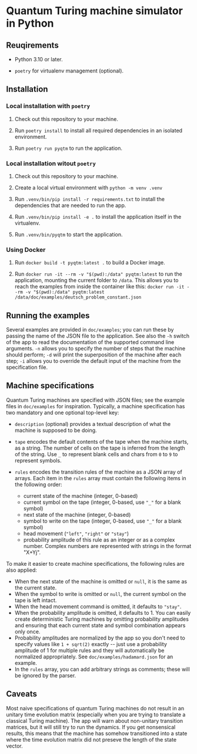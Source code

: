 # Quantum Turing machine simulator in Python

## Reuqirements

* Python 3.10 or later.

* `poetry` for virtualenv management (optional).

## Installation

### Local installation with `poetry`

1. Check out this repository to your machine.

2. Run `poetry install` to install all required dependencies in an isolated
   environment.

3. Run `poetry run pyqtm` to run the application.

### Local installation witout `poetry`

1. Check out this repository to your machine.

2. Create a local virtual environment with `python -m venv .venv`

3. Run `.venv/bin/pip install -r requirements.txt` to install the dependencies
   that are needed to run the app.

4. Run `.venv/bin/pip install -e .` to install the application itself in the
   virtualenv.

5. Run `.venv/bin/pyqtm` to start the application.

### Using Docker

1. Run `docker build -t pyqtm:latest .` to build a Docker image.

2. Run `docker run -it --rm -v "$(pwd):/data" pyqtm:latest` to run the application,
   mounting the current folder to `/data`. This allows you to reach the
   examples from inside the container like this:
   `docker run -it --rm -v "$(pwd):/data" pyqtm:latest /data/doc/examples/deutsch_problem_constant.json`

## Running the examples

Several examples are provided in `doc/examples`; you can run these by passing
the name of the JSON file to the application. See also the `-h` switch of the
app to read the documentation of the supported command line arguments. `-n`
allows you to specify the number of steps that the machine should perform; `-d`
will print the superposition of the machine after each step; `-i` allows you to
override the default input of the machine from the specification file.

## Machine specifications

Quantum Turing machines are specified with JSON files; see the example files in
`doc/examples` for inspiration. Typically, a machine specification has two
mandatory and one optional top-level key:

* `description` (optional) provides a textual description of what the machine
  is supposed to be doing.

* `tape` encodes the default contents of the tape when the machine starts, as
  a string. The number of cells on the tape is inferred from the length of the
  string. Use `_` to represent blank cells and chars from `0` to `9` to
  represent symbols.

* `rules` encodes the transition rules of the machine as a JSON array of
  arrays. Each item in the `rules` array must contain the following items in
  the following order:

  - current state of the machine (integer, 0-based)
  - current symbol on the tape (integer, 0-based, use `"_"` for a blank symbol)
  - next state of the machine (integer, 0-based)
  - symbol to write on the tape (integer, 0-based, use `"_"` for a blank symbol)
  - head movement (`"left"`, `"right"` or `"stay"`)
  - probability amplitude of this rule as an integer or as a complex number.
    Complex numbers are represented with strings in the format "X+Yj".

To make it easier to create machine specifications, the following rules are
also applied:

* When the next state of the machine is omitted or `null`, it is the same as
  the current state.
* When the symbol to write is omitted or `null`, the current symbol on the tape
  is left intact.
* When the head movement command is omitted, it defaults to `"stay"`.
* When the probability amplitude is omitted, it defaults to 1. You can easily
  create deterministic Turing machines by omitting probability amplitudes and
  ensuring that each current state and symbol combination appears only once.
* Probability amplitudes are normalized by the app so you don't need to specify
  values like `1 + sqrt(2)` exactly -- just use a probability amplitude of 1
  for multiple rules and they will automatically be normalized appropriately.
  See `doc/examples/hadamard.json` for an example.
* In the `rules` array, you can add arbitrary strings as comments; these will
  be ignored by the parser.

## Caveats

Most naive specifications of quantum Turing machines do not result in an
unitary time evolution matrix (especially when you are trying to translate
a classical Turing machine). The app will warn about non-unitary transition
matrices, but it will still try to run the dynamics. If you get nonsensical
results, this means that the machine has somehow transitioned into a state
where the time evolution matrix did not preseve the length of the state vector.

